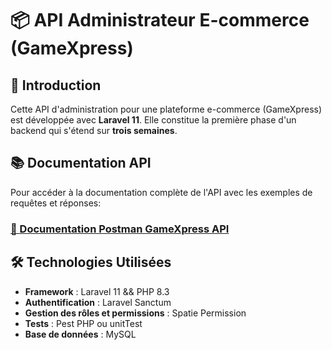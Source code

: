 # 📦 API Administrateur E-commerce (GameXpress)

## 🚀 Introduction
Cette API d'administration pour une plateforme e-commerce (GameXpress) est développée avec **Laravel 11**. Elle constitue la première phase d'un backend qui s'étend sur **trois semaines**.

## 📚 Documentation API
Pour accéder à la documentation complète de l'API avec les exemples de requêtes et réponses:
### [📘 Documentation Postman GameXpress API](https://documenter.getpostman.com/view/42423955/2sAYkBsgmq)

## 🛠️ Technologies Utilisées
- **Framework** : Laravel 11 && PHP 8.3
- **Authentification** : Laravel Sanctum
- **Gestion des rôles et permissions** : Spatie Permission
- **Tests** : Pest PHP ou unitTest
- **Base de données** : MySQL